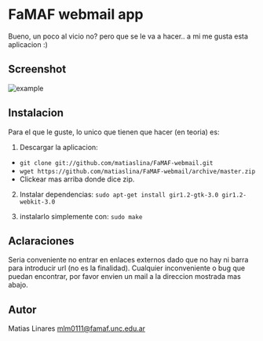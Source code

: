 FaMAF webmail app
=================

Bueno, un poco al vicio no? pero que se le va a hacer.. a mi me gusta esta aplicacion :)

Screenshot
----------

![example](https://raw.github.com/matiaslina/FaMAF-webmail/master/img/screenshot.png)

Instalacion
-----------

Para el que le guste, lo unico que tienen que hacer (en teoria) es:

1) Descargar la aplicacion:
* `git clone git://github.com/matiaslina/FaMAF-webmail.git`
* `wget https://github.com/matiaslina/FaMAF-webmail/archive/master.zip`
* Clickear mas arriba donde dice zip.

2) Instalar dependencias: `sudo apt-get install gir1.2-gtk-3.0 gir1.2-webkit-3.0`

3) instalarlo simplemente con:
    `sudo make`


Aclaraciones
------------
Seria conveniente no entrar en enlaces externos dado que no hay ni barra para introducir url (no es la finalidad). Cualquier inconveniente o bug que puedan encontrar, por favor envien un mail a la direccion mostrada mas abajo.

Autor
-----

Matias Linares <mlm0111@famaf.unc.edu.ar>
